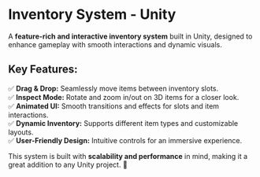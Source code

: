 # Inventory System - Unity  

A **feature-rich and interactive inventory system** built in Unity, designed to enhance gameplay with smooth interactions and dynamic visuals.  

## Key Features:  
✅ **Drag & Drop:** Seamlessly move items between inventory slots.  
✅ **Inspect Mode:** Rotate and zoom in/out on 3D items for a closer look.  
✅ **Animated UI:** Smooth transitions and effects for slots and item interactions.  
✅ **Dynamic Inventory:** Supports different item types and customizable layouts.  
✅ **User-Friendly Design:** Intuitive controls for an immersive experience.  

This system is built with **scalability and performance** in mind, making it a great addition to any Unity project. 🚀  


